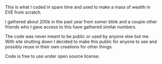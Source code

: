 This is what I coded in spare time and used to make a mass of wealth in EVE from scratch.

I gathered about 200b in the past year from somer blink and a couple other friends who I gave access to this have gathered similar numbers.


The code was never meant to be public or used by anyone else but me.
With site shutting down I decided to make this public for anyone to see and possibly reuse in their own creations for other things.





Code is free to use under open source license.
